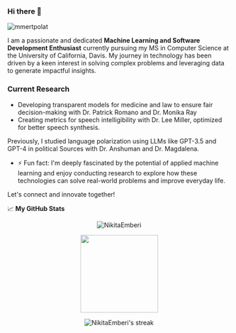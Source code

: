 <!--
**NikitaEmberi/NikitaEmberi** is a ✨ _special_ ✨ repository because its `README.md` (this file) appears on your GitHub profile.

Here are some ideas to get you started:

- 🔭 I’m currently working on ...
- 🌱 I’m currently learning ...
- 👯 I’m looking to collaborate on ...
- 🤔 I’m looking for help with ...
- 💬 Ask me about ...
- 📫 How to reach me: ...
- 😄 Pronouns: ...
- ⚡ Fun fact: ...
-->
### Hi there 👋
<p align="left"> <img src="https://komarev.com/ghpvc/?username=NikitaEmberi&label=Profile%20views&color=0e75b6&style=flat" alt="mmertpolat" /> </p>

I am a passionate and dedicated **Machine Learning and Software Development Enthusiast** currently pursuing my MS in Computer Science at the University of California, Davis. 
My journey in technology has been driven by a keen interest in solving complex problems and leveraging data to generate impactful insights.

### Current Research
- Developing transparent models for medicine and law to ensure fair decision-making with Dr. Patrick Romano and Dr. Monika Ray
- Creating metrics for speech intelligibility with Dr. Lee Miller, optimized for better speech synthesis.
  
Previously, I studied language polarization using LLMs like GPT-3.5 and GPT-4 in political Sources with Dr. Anshuman and Dr. Magdalena.
 
- ⚡ Fun fact: I'm deeply fascinated by the potential of applied machine learning and enjoy conducting research to explore how these technologies can solve real-world problems and improve everyday life.

Let's connect and innovate together!

📈 **My GitHub Stats**


<p align="center"> 
 <img src="https://github-readme-stats.vercel.app/api?username=NikitaEmberi&show_icons=true&theme=gotham&hide_border=true&background=060A0CD0" alt="NikitaEmberi" />
</p>


<p align="center">
<a href="https://github.com/NikitaEmberi">
    <img align="center" height="175px"  src="https://github-readme-stats.vercel.app/api/top-langs/?username=NikitaEmberi&text_color=FFFFFF&bg_color=000000&title_color=94b4a4&langs_count=15&layout=compact&hide_border=true" />
  </a>
</p>
 <p align="center">
 <img title="🔥 Get streak stats for your profile at git.io/streak-stats" alt="NikitaEmberi's streak" src="https://github-readme-streak-stats.herokuapp.com/?user=NikitaEmberi&hide_border=true&theme=gotham&background=060A0CD0" />
</p>




